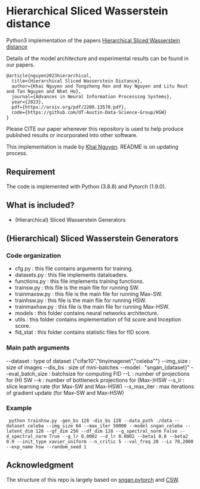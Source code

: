 # Hierarchical Sliced Wasserstein distance
Python3 implementation of the papers [Hierarchical Sliced Wasserstein distance](https://arxiv.org/abs/2209.13570)

Details of the model architecture and experimental results can be found in our papers.

```
@article{nguyen2023hierarchical,
  title={Hierarchical Sliced Wasserstein Distance},
  author={Khai Nguyen and Tongzheng Ren and Huy Nguyen and Litu Rout and Tan Nguyen and Nhat Ho},
  journal={Advances in Neural Information Processing Systems},
  year={2023},
  pdf={https://arxiv.org/pdf/2209.13570.pdf},
  code={https://github.com/UT-Austin-Data-Science-Group/HSW}
}
```

Please CITE our paper whenever this repository is used to help produce published results or incorporated into other software.

This implementation is made by [Khai Nguyen](https://khainb.github.io). README is on updating process.

## Requirement

The code is implemented with Python (3.8.8) and Pytorch (1.9.0).

## What is included?
* (Hierarchical) Sliced Wasserstein Generators

## (Hierarchical) Sliced Wasserstein Generators
### Code organization
* cfg.py : this file contains arguments for training.
* datasets.py : this file implements dataloaders.
* functions.py : this file implements training functions.
* trainsw.py : this file is the main file for running SW.
* trainmaxsw.py : this file is the main file for running Max-SW.
* trainhsw.py : this file is the main file for running HSW.
* trainmaxhsw.py : this file is the main file for running Max-HSW.
* models : this folder contains neural networks architecture.
* utils : this folder contains implementation of fid score and Inception score.
* fid_stat : this folder contains statistic files for fID score.


### Main path arguments
--dataset : type of dataset {"cifar10","tinyimagenet","celeba""}
--img_size : size of images
--dis_bs : size of mini-batches
--model : "sngan_{dataset}"
--eval_batch_size : batchsize for computing FID
--L : number of projections for (H) SW
--k : number of bottleneck projections for (Max-)HSW
--s_lr : slice learning rate (for Max-SW and Max-HSW)
--s_max_iter : max iterations of gradient update (for Max-SW and Max-HSW)

### Example

```
 python trainhsw.py -gen_bs 128 -dis_bs 128 --data_path ./data --dataset celeba --img_size 64 --max_iter 50000 --model sngan_celeba --latent_dim 128 --gf_dim 256 --df_dim 128 --g_spectral_norm False --d_spectral_norm True --g_lr 0.0002 --d_lr 0.0002 --beta1 0.0 --beta2 0.9 --init_type xavier_uniform --n_critic 5 --val_freq 20 --Ls 70,2000 --exp_name hsw --random_seed 1
```

## Acknowledgment
The structure of this repo is largely based on [sngan.pytorch](https://github.com/GongXinyuu/sngan.pytorch) and [CSW](https://github.com/UT-Austin-Data-Science-Group/CSW).
